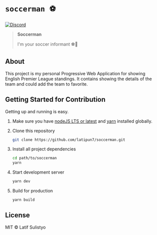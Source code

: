 # `soccerman ⚽`

[![Discord](https://img.shields.io/discord/758271814153011201?label=Developers%20Indonesia&logo=discord&style=flat-square)](https://discord.gg/njSj2Nq "Chat and discuss at Developers Indonesia")

> **Soccerman**
>
> I'm your soccer informant ⚽🎩

## About

This project is my personal Progressive Web Application for showing English Premier League standings. It contains showing the details of the team and could add the team to favorite.

## Getting Started for Contribution

Getting up and running is easy.

1. Make sure you have [nodeJS LTS or latest](https://nodejs.org/) and [yarn](https://www.npmjs.com/package/yarn) installed globally.

2. Clone this repository

   ```bash
   git clone https://github.com/latipun7/soccerman.git
   ```

3. Install all project dependencies

   ```bash
   cd path/to/soccerman
   yarn
   ```

4. Start development server

   ```bash
   yarn dev
   ```

5. Build for production

   ```bash
   yarn build
   ```

## License

MIT © Latif Sulistyo
